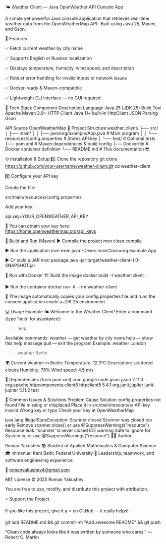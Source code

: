 🌤️ Weather Client — Java OpenWeather API Console App

A simple yet powerful Java console application that retrieves real-time weather data
from the OpenWeatherMap API
.
Built using Java 25, Maven, and Gson.

🚀 Features

✅ Fetch current weather by city name

✅ Supports English or Russian localization

✅ Displays temperature, humidity, wind speed, and description

✅ Robust error handling for invalid inputs or network issues

✅ Docker-ready & Maven-compatible

✅ Lightweight CLI interface — no GUI required

🧩 Tech Stack
Component	Description
Language	Java 25 (JDK 25)
Build Tool	Apache Maven 3.9+
HTTP Client	Java 11+ built-in HttpClient
JSON Parsing	Gson

API Source	OpenWeatherMap
📁 Project Structure
weather_client/
├── src/
│   ├── main/
│   │   ├── java/org/example/App.java        # Main program
│   │   └── resources/config.properties      # Stores API key
│   └── test/                                # Optional tests
├── pom.xml                                  # Maven dependencies & build config
├── Dockerfile                               # Docker container definition
└── README.md                                # This documentation 😎

⚙️ Installation & Setup
1️⃣ Clone the repository
git clone https://github.com/your-username/weather-client.git
cd weather-client

2️⃣ Configure your API key

Create the file:

src/main/resources/config.properties


Add your key:

api.key=YOUR_OPENWEATHER_API_KEY


🔑 You can obtain your key here: https://home.openweathermap.org/api_keys

🧱 Build and Run (Maven)
▶️ Compile the project
mvn clean compile

▶️ Run the application
mvn exec:java -Dexec.mainClass=org.example.App

▶️ Or build a JAR
mvn package
java -jar target/weather-client-1.0-SNAPSHOT.jar

🐳 Run with Docker
🏗️ Build the image
docker build -t weather-client .

▶️ Run the container
docker run -it --rm weather-client


📘 The image automatically copies your config.properties file
and runs the console application inside a JDK 25 environment.

💻 Usage Example
🌤 Welcome to the Weather Client!
Enter a command (type 'help' for assistance):
> help

Available commands:
weather <city> — get weather by city name
help — show this help message
quit — exit the program
Example: weather London

> weather Berlin

🌍 Current weather in Berlin:
Temperature: 12.3°C
Description: scattered clouds
Humidity: 78%
Wind speed: 4.5 m/s

🧰 Dependencies (from pom.xml)
<dependencies>
    <dependency>
        <groupId>com.google.code.gson</groupId>
        <artifactId>gson</artifactId>
        <version>2.11.0</version>
    </dependency>
    <dependency>
        <groupId>org.apache.httpcomponents.client5</groupId>
        <artifactId>httpclient5</artifactId>
        <version>5.4.1</version>
    </dependency>
    <dependency>
        <groupId>org.junit.jupiter</groupId>
        <artifactId>junit-jupiter</artifactId>
        <version>5.11.2</version>
        <scope>test</scope>
    </dependency>
</dependencies>

🧠 Common Issues & Solutions
Problem	Cause	Solution
config.properties not found	File missing or misplaced	Place it in src/main/resources/
API key invalid	Wrong key or typo	Check your key at OpenWeatherMap

java.lang.IllegalStateException: Scanner closed	Scanner was closed too early	Remove scanner.close() or use @SuppressWarnings("resource")
Resource leak: 'scanner' is never closed	IDE warning	Safe to ignore for System.in, or use @SuppressWarnings("resource")
🧑‍💻 Author

Roman Yakushev
📚 Student of Applied Mathematics & Computer Science
🎓 Immanuel Kant Baltic Federal University
💪 Leadership, teamwork, and software engineering experience

📧 romanyakushev4@gmail.com

MIT License © 2025 Roman Yakushev

You are free to use, modify, and distribute this project with attribution.

⭐ Support the Project

If you like this project, give it a ⭐ on GitHub — it really helps!

git add README.md && git commit -m "Add awesome README" && git push


“Clean code always looks like it was written by someone who cares.” — Robert C. Martin
